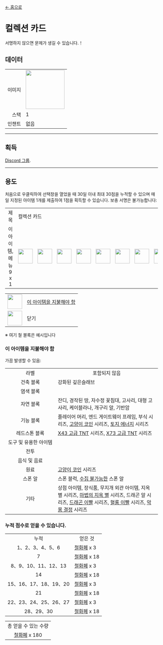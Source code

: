 [← 홈으로](../)
# 컬렉션 카드
서명하지 않으면 문제가 생길 수 있습니다.！

## 데이터
<table>
    <tr><td align="end">이미지</td><td><img src="https://i.imgur.com/b9dvhST.gif" width="128"/></td></tr>
    <tr><td align="end">스택</td><td>1</td></tr>
    <tr><td align="end">인챈트</td><td>없음</td></tr>
</table>

---

## 획득
[Discord 그룹](../feature/discord_server.md).

---

## 용도
처음으로 우클릭하여 선택창을 열었을 때 30일 이내 최대 30점을 누적할 수 있으며 매일 지정된 아이템 1개를 제출하여 1점을 획득할 수 있습니다. 보충 서명은 불가능합니다: 

<table>
    <tr><td align="center">제목</td><td colspan="9">컬렉션 카드</td></tr>
    <tr><td align="center">이 아이템, 메뉴<br/>9 x 1</td><td><img src="https://i.imgur.com/wl43BjZ.png" width="48"/></td><td><img src="https://i.imgur.com/wl43BjZ.png" width="48"/></td><td><img src="https://i.imgur.com/wl43BjZ.png" width="48"/></td><td><img src="https://i.imgur.com/wl43BjZ.png" width="48"/></td><td><img src="https://i.imgur.com/dAm53pS.png" width="48"/></td><td><img src="https://i.imgur.com/wl43BjZ.png" width="48"/></td><td><img src="https://i.imgur.com/wl43BjZ.png" width="48"/></td><td><img src="https://i.imgur.com/wl43BjZ.png" width="48"/></td><td><img src="https://i.imgur.com/sAwvuIi.png" width="48"/></td></tr>
</table>

<table>
    <tr><td align="center"><img src="https://i.imgur.com/dAm53pS.png" width="48"/></td><td><a href="#此 아이템을 지불해야 함">이 아이템을 지불해야 함</a></td></tr>
    <tr><td align="center"><img src="https://i.imgur.com/sAwvuIi.png" width="48"/></td><td>닫기</td></tr>
</table>

※ 여기 철 블록은 예시입니다

### 이 아이템을 지불해야 함
가끔 발생할 수 있음:  

<table>
    <tr><td align="center" width="150">라벨</td><td align="center">포함되지 않음</td></tr>
    <tr><td align="center">건축 블록</td><td align="start">강화된 깊은슬래브</td></tr>
    <tr><td align="center">염색 블록</td><td align="start"></td></tr>
    <tr><td align="center">자연 블록</td><td align="start">잔디, 경작된 땅, 자수정 꽃침대, 고사리, 대형 고사리, 케이블라나, 개구리 알, 기반암</td></tr>
    <tr><td align="center">기능 블록</td><td align="start">플레이어 머리, 엔드 게이트웨이 프레임, 부식 시리즈, <a href="coin.md">고양이 코인</a> 시리즈, <a href="land_energy.md">토지 에너지</a> 시리즈</td></tr>
    <tr><td align="center">레드스톤 블록</td><td align="start"><a href="advanced_tnt.md">X43 고급 TNT</a> 시리즈, <a href="advanced_tnt.md">X73 고급 TNT</a> 시리즈</td></tr>
    <tr><td align="center">도구 및 유용한 아이템</td><td align="start"></td></tr>
    <tr><td align="center">전투</td><td align="start"></td></tr>
    <tr><td align="center">음식 및 음료</td><td align="start"></td></tr>
    <tr><td align="center">원료</td><td align="start"><a href="coin.md">고양이 코인</a> 시리즈</td></tr>
    <tr><td align="center">스폰 알</td><td align="start">스폰 블럭, <a href="rope.md">수집 불가능한</a> 스폰 알</td></tr>
    <tr><td align="center">기타</td><td align="start">상점 아이템, 장식품, 무지개 외관 아이템, 지옥 별 시리즈, <a href="magic_nether_star.md">마법의 지옥 별</a> 시리즈, 드래곤 알 시리즈, <a href="dragon_tooth.md">드래곤 이빨</a> 시리즈, <a href="dragon_blood_tooth.md">혈룡 이빨</a> 시리즈, <a href="nightmare_crystal.md">악몽 결정</a> 시리즈</td></tr>
</table>

### 누적 점수로 얻을 수 있습니다.

<table>
    <tr><td align="center">누적</td><td align="center">얻은 것</td></tr>
    <tr><td align="center">1、2、3、4、5、6</td><td align="start"><a href="coin.md">철화폐</a> x 3</td></tr>
    <tr><td align="center">7</td><td align="center"><a href="coin.md">철화폐</a> x 18</td></tr>
    <tr><td align="center">8、9、10、11、12、13</td><td align="start"><a href="coin.md">철화폐</a> x 3</td></tr>
    <tr><td align="center">14</td><td align="center"><a href="coin.md">철화폐</a> x 18</td></tr>
    <tr><td align="center">15、16、17、18、19、20</td><td align="start"><a href="coin.md">철화폐</a> x 3</td></tr>
    <tr><td align="center">21</td><td align="center"><a href="coin.md">철화폐</a> x 18</td></tr>
    <tr><td align="center">22、23、24、25、26、27</td><td align="start"><a href="coin.md">철화폐</a> x 3</td></tr>
    <tr><td align="center">28、29、30</td><td align="center"><a href="coin.md">철화폐</a> x 18</td></tr>
</table>

<table>
    <tr><td align="center">총 얻을 수 있는 수량</td></tr>
    <tr><td align="center"><a href="coin.md">철화폐</a> x 180</td></tr>
</table>
